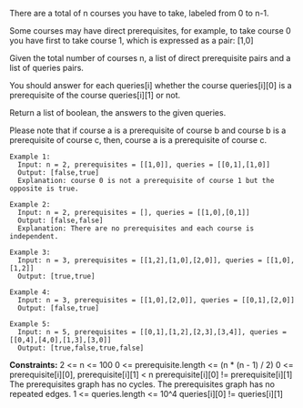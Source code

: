 There are a total of n courses you have to take, labeled from 0 to n-1.

Some courses may have direct prerequisites, for example, to take course 0 you have first to take course 1, which is expressed as a pair: [1,0]

Given the total number of courses n, a list of direct prerequisite pairs and a list of queries pairs.

You should answer for each queries[i] whether the course queries[i][0] is a prerequisite of the course queries[i][1] or not.

Return a list of boolean, the answers to the given queries.

Please note that if course a is a prerequisite of course b and course b is a prerequisite of course c, then, course a is a prerequisite of course c.

```
Example 1:
  Input: n = 2, prerequisites = [[1,0]], queries = [[0,1],[1,0]]
  Output: [false,true]
  Explanation: course 0 is not a prerequisite of course 1 but the opposite is true.

Example 2:
  Input: n = 2, prerequisites = [], queries = [[1,0],[0,1]]
  Output: [false,false]
  Explanation: There are no prerequisites and each course is independent.

Example 3:
  Input: n = 3, prerequisites = [[1,2],[1,0],[2,0]], queries = [[1,0],[1,2]]
  Output: [true,true]

Example 4:
  Input: n = 3, prerequisites = [[1,0],[2,0]], queries = [[0,1],[2,0]]
  Output: [false,true]

Example 5:
  Input: n = 5, prerequisites = [[0,1],[1,2],[2,3],[3,4]], queries = [[0,4],[4,0],[1,3],[3,0]]
  Output: [true,false,true,false]
```

**Constraints:**
  2 <= n <= 100
  0 <= prerequisite.length <= (n * (n - 1) / 2)
  0 <= prerequisite[i][0], prerequisite[i][1] < n
  prerequisite[i][0] != prerequisite[i][1]
  The prerequisites graph has no cycles.
  The prerequisites graph has no repeated edges.
  1 <= queries.length <= 10^4
  queries[i][0] != queries[i][1]